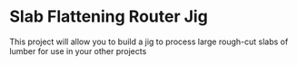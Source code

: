 # Slab Flattening Router Jig

This project will allow you to build a jig to process large rough-cut slabs of lumber for use in your other projects